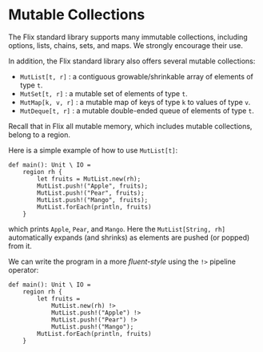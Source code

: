 # Mutable Collections

The Flix standard library supports many immutable collections, including
options, lists, chains, sets, and maps. We strongly encourage their use.

In addition, the Flix standard library also offers several mutable collections:

- `MutList[t, r]`      : a contiguous growable/shrinkable array of elements of type `t`.
- `MutSet[t, r]`       : a mutable set of elements of type `t`.
- `MutMap[k, v, r]`    : a mutable map of keys of type `k` to values of type `v`.
- `MutDeque[t, r]`     : a mutable double-ended queue of elements of type `t`.

Recall that in Flix all mutable memory, which includes mutable collections,
belong to a region.

Here is a simple example of how to use `MutList[t]`:

```flix
def main(): Unit \ IO = 
    region rh {
        let fruits = MutList.new(rh);
        MutList.push!("Apple", fruits);
        MutList.push!("Pear", fruits);
        MutList.push!("Mango", fruits);
        MutList.forEach(println, fruits)
    }
```

which prints `Apple`, `Pear`, and `Mango`. Here the `MutList[String, rh]`
automatically expands (and shrinks) as elements are pushed (or popped) from it. 

We can write the program in a more _fluent-style_ using the `!>` pipeline
operator:

```flix
def main(): Unit \ IO = 
    region rh {
        let fruits = 
            MutList.new(rh) !> 
            MutList.push!("Apple") !> 
            MutList.push!("Pear") !>
            MutList.push!("Mango");
        MutList.forEach(println, fruits)
    }
```

